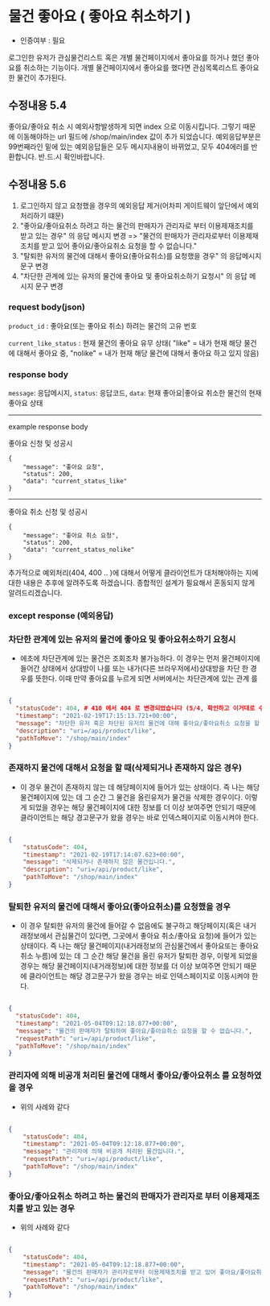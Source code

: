 # 물건 좋아요 ( 좋아요 취소하기 )


* 인증여부 : 필요


로그인한 유저가 관심물건리스트 혹은 개별 물건페이지에서 좋아요를 하거나 했던 좋아요를 취소하는 기능이다.
개별 물건페이지에서 좋아요를 했다면 관심목록리스트 좋아요한 물건이 추가된다.

## 수정내용 5.4
좋아요/좋아요 취소 시 예외사항발생하게 되면 index 으로 이동시킵니다.
그렇기 때문에 이동해야하는 url 필드에 /shop/main/index 값이 추가 되었습니다.
예외응답부분은 99번째라인 밑에 있는 예외응답들은 모두 메시지내용이 바뀌었고, 모두 404에러를 반환합니다. 반.드.시 확인바랍니다.

## 수정내용 5.6
1. 로그인하지 않고 요청했을 경우의 예외응답 제거(어차피 게이트웨이 앞단에서 예외처리하기 떄문)
2. "좋아요/좋아요취소 하려고 하는 물건의 판매자가 관리자로 부터 이용제재조치를 받고 있는 경우" 의 응답 메시지 변경 => "물건의 판매자가 관리자로부터 이용제재조치를 받고 있어 좋아요/좋아요취소 요청을 할 수 없습니다."
3. "탈퇴한 유저의 물건에 대해서 좋아요(좋아요취소)를 요청했을 경우" 의 응답메시지 문구 변경
4. "차단한 관계에 있는 유저의 물건에 좋아요 및 좋아요취소하기 요청시" 의 응답 메시지 문구 변경



### request body(json)

`product_id` : 좋아요(또는 좋아요 취소) 하려는 물건의 고유 번호

`current_like_status` : 현재 물건의 좋아요 유무 상태( "like" = 내가 현재 해당 물건에 대해서 좋아요 중, "nolike" = 내가 현재 해당 물건에 대해서 좋아요 하고 있지 않음)


### response body

`message`: 응답메시지,
`status`: 응답코드,
`data`: 현재 좋아요|좋아요 취소한 물건의 현재 좋아요 상태

--- 
example response body


좋아요 신청 및 성공시
```
{
    "message": "좋아요 요청",
    "status": 200,
    "data": "current_status_like"
}
```

---

좋아요 취소 신청 및 성공시

```
{
    "message": "좋아요 취소 요청",
    "status": 200,
    "data": "current_status_nolike"
}
```


추가적으로 예외처리(404, 400 .. )에 대해서 어떻게 클라이언트가
대처해야하는 지에 대한 내용은 추후에 알려주도록 하겠습니다. 종합적인 설계가 필요해서 혼동되지 않게 알려드리겠습니다.

### except response (예외응답)


### 차단한 관계에 있는 유저의 물건에 좋아요 및 좋아요취소하기 요청시

* 에초에 차단관계에 있는 물건은 조회조차 불가능하다. 이 경우는 먼저 물건페이지에 들어간 상태에서 상대방이 나를
  또는 내가(다른 브라우저에서)상대방을 차단 한 경우를 뜻한다. 이때 만약 좋아요를 누르게 되면 서버에서는 차단관계에 있는 관계
  를

```json

{
  "statusCode": 404, # 410 에서 404 로 변경되었습니다 (5/4, 확인하고 이거대로 수정바랍니다!) 
  "timestamp": "2021-02-19T17:15:13.721+00:00",
  "message": "차단한 유저 혹은 차단된 유저의 물건에 대해 좋아요/좋아요취소 요청을 할 수 없습니다.",
  "description": "uri=/api/product/like",
  "pathToMove": "/shop/main/index"
}

```

### 존재하지 물건에 대해서 요청을 할 때(삭제되거나 존재하지 않은 경우)

* 이 경우 물건이 존재하지 않는 데 해당페이지에 들어가 있는 상태이다. 즉 나는 해당 물건페이지에 있는 데 그 순간
  그 물건을 올린유저가 물건을 삭제한 경우이다. 이렇게 되었을 경우는 해당 물건페이지에 대한 정보를 더 이상 보여주면
  안되기 때문에 클라이언트는 해당 경고문구가 왔을 경우는 바로 인덱스페이지로 이동시켜야 한다.

```json

{
    "statusCode": 404,
    "timestamp": "2021-02-19T17:14:07.623+00:00",
    "message": "삭제되거나 존재하지 않은 물건입니다.",
    "description": "uri=/api/product/like",
    "pathToMove": "/shop/main/index"
}

```


### 탈퇴한 유저의 물건에 대해서 좋아요(좋아요취소)를 요청했을 경우

* 이 경우 탈퇴한 유저의 물건에 들어갈 수 없음에도 불구하고 해당페이지(혹은 내거래정보에서 관심물건이 있다면, 그곳에서 좋아요 취소/좋아요 요청)에 들어가 있는 상태이다. 
  즉 나는 해당 물건페이지(내거래정보의 관심물건에서 좋아요또는 좋아요취소 누름)에 있는 데 그 순간
  해당 물건을 올린 유저가 탈퇴한 경우, 이렇게 되었을 경우는 해당 물건페이지(내거래정보)에 대한 정보를 더 이상 보여주면
  안되기 때문에 클라이언트는 해당 경고문구가 왔을 경우는 바로 인덱스페이지로 이동시켜야 한다.

```json

{
  "statusCode": 404,
  "timestamp": "2021-05-04T09:12:18.877+00:00",
  "message": "물건의 판매자가 탈퇴하여 좋아요/좋아요취소 요청을 할 수 없습니다.",
  "requestPath": "uri=/api/product/like",
  "pathToMove": "/shop/main/index"
}
```


### 관리자에 의해 비공개 처리된 물건에 대해서 좋아요/좋아요취소 를 요청하였을 경우

* 위의 사례와 같다


```json

{
    "statusCode": 404,
    "timestamp": "2021-05-04T09:12:18.877+00:00",
    "message": "관리자에 의해 비공개 처리된 물건입니다.",
    "requestPath": "uri=/api/product/like",
    "pathToMove": "/shop/main/index"
}

``` 

### 좋아요/좋아요취소 하려고 하는 물건의 판매자가 관리자로 부터 이용제재조치를 받고 있는 경우

* 위의 사례와 같다

```json

{
    "statusCode": 404,
    "timestamp": "2021-05-04T09:12:18.877+00:00",
    "message": "물건의 판매자가 관리자로부터 이용제재조치를 받고 있어 좋아요/좋아요취소 요청을 할 수 없습니다.",
    "requestPath": "uri=/api/product/like",
    "pathToMove": "/shop/main/index"
}

``` 